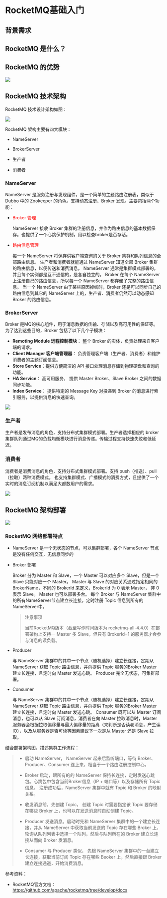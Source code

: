 # RocketMQ基础入门

## 背景需求



## RocketMQ 是什么？

## RocketMQ 的优势

![](2-RocketMQ优势.png)

## RocketMQ 技术架构

RocketMQ 技术设计架构如图：

![](1-RocketMQ技术设计架构PPT.png)

RocketMQ 架构主要有四大模块：

- NameServer

- BrokerServer

- 生产者

- 消费者

### NameServer

NameServer 是服务注册与发现组件，是一个简单的主题路由注册表，类似于 Dubbo 中的 Zookeeper 的角色。支持动态注册、Broker 发现。主要包括两个功能：

- <font color=red color=3>Broker 管理</font>
  
  NameServer 接收 Broker 集群的注册信息，并作为路由信息的基本数据保存。也提供了一个心跳保护机制，用以检查broker是否存活。

- <font color=red  color=3>路由信息管理</font>

  每一个 NameServer 将保存供客户端查询的关于 Broker 集群和队列信息的全部路由信息。
  生产者和消费者就能通过 NameServer 知道全部 Broker 集群的路由信息，以便传送和消费消息。
  NameServer 通常是集群模式部署的，并且每个实例都是互不通信的，是各自独立的。
  Broker 在每个 NameServer 上注册自己的路由信息，所以每一个 NameServer 都存储了完整的路由信息。
  当一个 NameServer 由于某些原因掉线时，Broker 还是可以同步自己的路由信息到其它的 NameServer 上的，生产者、消费者仍然可以动态感知 Broker 的路由信息。

### BrokerServer

Broker 是MQ的核心组件，用于消息数据的传输、存储以及高可用性的保证等。为了达到这些目的，Broker 包括了以下几个子模块：

- **Remoting Module 远程控制模块**： 整个 Broker 的实体，负责处理来自客户端的请求。
- **Client Manager 客户端管理器**： 负责管理客户端（生产者、消费者）和维护消费者的主题订阅信息。
- **Store Service**：提供方便简洁的 API 接口处理消息存储到物理硬盘和查询的功能。
- **HA Service**： 高可用服务， 提供 Master Broker、Slave Broker 之间的数据同步功能。
- **Index Service**： 提供特定的 Message Key 对投递到 Broker 的消息进行索引服务，以提供消息的快速查询。

![](4-BrokerServer模块.png)   

### 生产者

生产者是发布消息的角色，支持分布式集群模式部署。生产者选择相应的 broker 集群队列通过MQ的负载均衡模块进行消息传递。传输过程支持快速失败和低延迟。

### 消费者

消费者是消费消息的角色，支持分布式集群模式部署。支持 push（推送）、pull（拉取）两种消费模式。 也支持集群模式、广播模式的消费方式，且提供了一个实时的消息订阅机制以满足大都数用户的需求。

![](3-生产者Broker消费者关系图.png)


## RocketMQ 架构部署

![](5-RocketMQ架构部署.png)


### RocketMQ 网络部署特点

- NameServer 是一个无状态的节点，可以集群部署，各个 NameServer 节点是没有任何交互，无信息同步的

- Broker 部署

  Broker 分为 Master 和 Slave，一个 Master 可以对应多个 Slave，但是一个 Slave 只能对应一个 Master。
  Master 与 Slave 的对应关系通过指定相同的 BrokerName，不同的 BrokerId 来定义，BrokerId 为 0 表示 Master， 非 0 表示 Slave。
  Master 也可以部署多台。
  每个 Broker 与 NameServer 集群中的所有NameServer节点建立长连接，定时注册 Topic 信息到所有的NameServer中。
  
  >注意事项
  >
  >当前RocketMQ版本（截至写作时间版本为 rocketmq-all-4.4.0）在部署架构上支持一 Master 多 Slave，但只有 BrokerId=1 的服务器才会参与消息的读负载。
  
- Producer 

  与 NameServer 集群中的其中一个节点（随机选择）建立长连接，定期从 NameServer 获取 Topic 路由信息，并向提供 Topic 服务的Broker Master 建立长连接，且定时向 Master 发送心跳。
  Producer 完全无状态，可集群部署。
  
- Consumer

  与 NameServer 集群中的其中一个节点（随机选择）建立长连接，定期从 NameServer 获取 Topic 路由信息，并向提供 Topic 服务的Broker Master 建立长连接，且定时向 Master 发送心跳。
  Consumer 既可以从 Master 订阅消息，也可以从 Slave 订阅消息，消费者在向 Master 拉取消息时，Master 服务器会根据拉取偏移量与最大偏移量的距离（来判断是否读老消息，产生读IO），以及从服务器是否可读等因素建议下一次是从 Master 还是 Slave 拉取。  
  
结合部署架构图，描述集群工作流程：

>- 启动 NameServer， NameServer 起来后监听端口，等待 Broker、Producer、Consumer
 连上来，相当于一个路由注册控制中心。
>
>- Broker 启动，跟所有的的 NameServer 保持长连接，定时发送心跳包。心跳包中包含当前Broker信息（IP + 端口等）以及存储所有 Topic 信息。 注册成功后，NameServer 集群中就有 Topic 和 Broker 的映射关系。
>
>- 收发消息前，先创建 Topic， 创建 Topic 时需要指定该 Topic 要存储在哪些 Broker 上，也可以在发送消息时自动创建 Topic。
>
>- Producer 发送消息。启动时先和 NameServer 集群中的一个建立长连接，并从 NameServer 中获取当前发送的 Topic 存在哪些 Broker 上，轮询从队列列表中选择一个队列，然后与队列所在的 Broker 建立长连接从而向 Broker 发消息。
>
>- Consumer 与 Producer 类似， 先根 NameServer 集群中的一台建立长连接，获取当前订阅 Topic 存在哪些 Beoker 上，然后直接跟 Broker 建立连接通道，开始消费消息。



参考资料：

- RocketMQ官方文档：https://github.com/apache/rocketmq/tree/develop/docs
